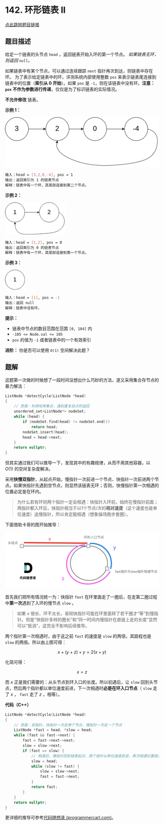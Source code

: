 # 142. 环形链表 II

[点此跳转题目链接](https://leetcode.cn/problems/linked-list-cycle-ii/)

## 题目描述

给定一个链表的头节点  `head` ，返回链表开始入环的第一个节点。 *如果链表无环，则返回 `null`。*

如果链表中有某个节点，可以通过连续跟踪 `next` 指针再次到达，则链表中存在环。 为了表示给定链表中的环，评测系统内部使用整数 `pos` 来表示链表尾连接到链表中的位置（**索引从 0 开始**）。如果 `pos` 是 `-1`，则在该链表中没有环。**注意：`pos` 不作为参数进行传递**，仅仅是为了标识链表的实际情况。

**不允许修改** 链表。

 

**示例 1：**

![img](./circularlinkedlist.png)

```sh
输入：head = [3,2,0,-4], pos = 1
输出：返回索引为 1 的链表节点
解释：链表中有一个环，其尾部连接到第二个节点。
```

**示例 2：**

![img](./circularlinkedlist_test2.png)

```sh
输入：head = [1,2], pos = 0
输出：返回索引为 0 的链表节点
解释：链表中有一个环，其尾部连接到第一个节点。
```

**示例 3：**

![img](./circularlinkedlist_test3.png)

```sh
输入：head = [1], pos = -1
输出：返回 null
解释：链表中没有环。
```

 

**提示：**

- 链表中节点的数目范围在范围 `[0, 104]` 内
- `-105 <= Node.val <= 105`
- `pos` 的值为 `-1` 或者链表中的一个有效索引

 

**进阶：** 你是否可以使用 `O(1)` 空间解决此题？



## 题解

这题第一次做的时候想了一段时间没想出什么巧妙的方法，遂又采用集合存节点的暴力解法：

```cpp
ListNode *detectCycle(ListNode *head)
{
    // 思路：利用哈希集合，遇到重复结点则返回
    unordered_set<ListNode*> nodeSet;
    while (head) {
        if (nodeSet.find(head) != nodeSet.end())
            return head;
        nodeSet.insert(head);
        head = head->next;
    }
    return nullptr;
}
```

但其实通过我们可以推导一下，发现其中的有趣规律，从而不用其他容器，以 $O(1)$ 的空间复杂度解决。

采用**快慢双指针**，从起点开始，慢指针一次前进一个节点、快指针一次前进两个节点。如果快指针先遇到空节点，则显然该链表无环；否则，快慢指针第一次相遇的位置必定是在环内。

> 为什么若有环则两个指针一定会相遇：快指针入环前，始终在慢指针前面；两指针都入环后，快指针相当于以1个节点/次的**相对速度**（这个速度也是单位速度）追慢指针，所以肯定能相遇（想象操场跑步套圈）。

下面借助卡哥的图开始推导：

![image-20240706174916627](./image-20240706174916627.png)

首先我们把所有情况统一为：快指针 `fast` 在环里面走了一圈后，在走第二圈过程中**第一次**遇到了入环的慢节点 `slow` 。

> 如果 $x$ 很长、环不太长，易知快指针可能在环里面转了若干圈才“等”到慢指针。但是“快指针多转的圈长”和“同一时间内慢指针在直链上走的长度”显然可以“抵消”，这完全不影响后续推导。

两个指针第一次相遇时，由于这之前 `fast` 的速度是 `slow` 的两倍，其路程也是 `slow` 的两倍。所以由上图可得：


$$
x + (y + z) + y = 2(x + y)
$$


化简可得：


$$
x = z
$$


而 $x$ 正是我们需要的：从头节点到环入口的长度。所以初遇后，让 `slow` 回到头节点，然后两个指针都以单位速度前进，下一次相遇时**必是在环入口节点**（ `slow` 走了 $x$ ， `fast` 走了 $z$ ，相等）。

**代码（C++）**

```cpp
ListNode *detectCycle(ListNode *head)
{
    // 思路：双指针，快指针一次走两个节点，慢指针一次走一个节点
    ListNode *fast = head, *slow = head;
    while (fast && fast->next) {
        fast = fast->next->next;
        slow = slow->next;
        if (fast == slow) {
            // 相遇后，慢指针回到链表起点，两个指针以单位速度前进，再次相遇位置就是环的起点
            slow = head;
            while (slow != fast) {
                slow = slow->next;
                fast = fast->next;
            }
            return fast;
        }
    }
    return nullptr;
}
```

更详细的推导可参考[代码随想录 (programmercarl.com)](https://programmercarl.com/0142.环形链表II.html#思路)。

